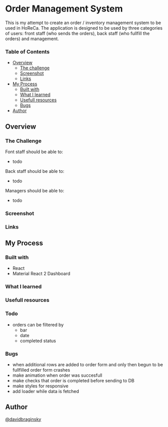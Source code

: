 # Order Management System

This is my attempt to create an order / inventory management system to be used in HoReCa. The application is designed to be used by three categories of users: front staff (who sends the orders), back staff (who fullfill the orders) and management.

### Table of Contents

- [Overview](#overview)
  - [The challenge](#the-challenge)
  - [Screenshot](#screenshot)
  - [Links](#links)
- [My Process](#my-process)
  - [Built with](#built-with)
  - [What I learned](#what-i-learned)
  - [Usefull resources](#usefull-resources)
  - [Bugs](#bugs)
- [Author](#author)

## Overview

### The Challenge

Font staff should be able to:

- todo

Back staff should be able to:

- todo

Managers should be able to:

- todo

### Screenshot

### Links

## My Process

### Built with

- React
- Material React 2 Dashboard

### What I learned

### Usefull resources

### Todo

- orders can be filtered by
  - bar
  - date
  - completed status

### Bugs

- when additional rows are added to order form and only then begun to be fullfilled order form crashes
- make animation when order was succesfull
- make checks that order is completed before sending to DB
- make styles for responsive
- add loader while data is fetched

## Author

[@davidbraginsky](https://github.com/davidbraginsky)
